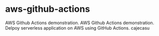# aws-github-actions
AWS Github Actions demonstration. AWS Github Actions demonstration. Delpoy serverless application on AWS using GitHub Actions.
cajecasu
